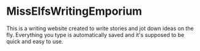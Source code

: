 # MissElfsWritingEmporium
This is a writing website created to write stories and jot down ideas on the fly. Everything you type is automatically saved and it's supposed to be quick and easy to use.
